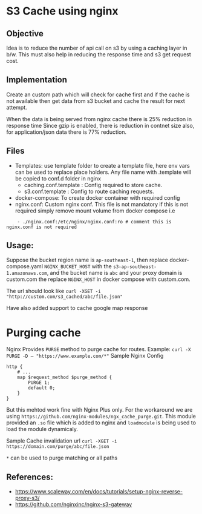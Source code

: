 # S3 Cache using nginx

## Objective
Idea is to reduce the number of api call on s3 by using a caching layer in b/w. This must also help in reducing the response time and s3 get request cost.

## Implementation
Create an custom path which will check for cache first and if the cache is not available then get data from s3 bucket and cache the result for next attempt.

When the data is being served from nginx cache there is 25% reduction in response time
Since gzip is enabled, there is reduction in contnet size also, for application/json data there is 77% reduction.

## Files

- Templates: use template folder to create a template file, here env vars can be used to replace place holders. Any file name with .template will be copied to conf.d folder in nginx
    - caching.conf.template : Config required to store cache.
    - s3.conf.template : Config to route caching requests.
- docker-compose: To create docker container with required config
- nginx.conf: Custom nginx conf. This file is not mandatory if this is not required simply remove mount volume from docker compose i.e
```
    - ./nginx.conf:/etc/nginx/nginx.conf:ro # comment this is nginx.conf is not required
```

## Usage:
Suppose the bucket region name is `ap-southeast-1`, then replace docker-compose.yaml  `NGINX_BUCKET_HOST` with the `s3-ap-southeast-1.amazonaws.com`, and the bucket name is `abc` and  your proxy domain is custom.com the replace `NGINX_HOST` in docker compose with custom.com.

The url should look like `curl -XGET -i "http://custom.com/s3_cached/abc/file.json"`

Have also added support to cache google map response


# Purging cache

Nginx Provides `PURGE` method to purge cache for routes. 
Example: `curl -X PURGE -D – "https://www.example.com/*"`
Sample Nginx Config
```
http {
    # ...
    map $request_method $purge_method {
        PURGE 1;
        default 0;
    }
}
```

But this mehtod work fine with Nginx Plus only. For the workaround we are using `https://github.com/nginx-modules/ngx_cache_purge.git`. This module provided an `.so` file which is added to nginx and `loadmodule` is being used to load the module dynamicaly.

Sample Cache invalidation url
`curl -XGET -i https://domain.com/purge/abc/file.json`

`*` can be used to purge matching or all paths




## References: 
- https://www.scaleway.com/en/docs/tutorials/setup-nginx-reverse-proxy-s3/
- https://github.com/nginxinc/nginx-s3-gateway
